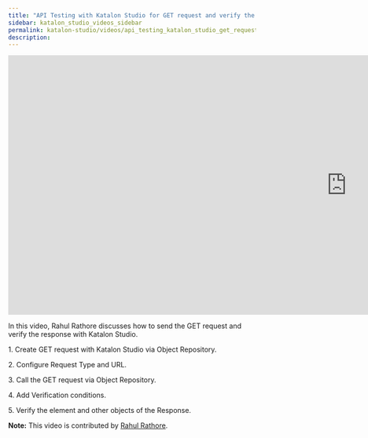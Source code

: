 ```yaml
---
title: "API Testing with Katalon Studio for GET request and verify the response"
sidebar: katalon_studio_videos_sidebar
permalink: katalon-studio/videos/api_testing_katalon_studio_get_request_verify_response.html
description:
---
```


<iframe width="1376" height="529" src="https://www.youtube.com/embed/tEYxORPJWZQ?list=PLlsKgYi2Lw732Snuu4qPlkvnOykiiatKc" frameborder="0" allow="accelerometer; autoplay; clipboard-write; encrypted-media; gyroscope; picture-in-picture" allowfullscreen></iframe>

In this video, Rahul Rathore discusses how to send the GET request and verify the response with Katalon Studio.

1\. Create GET request with Katalon Studio via Object Repository.

2\. Configure Request Type and URL.

3\. Call the GET request via Object Repository.

4\. Add Verification conditions.

5\. Verify the element and other objects of the Response.

**Note:** This video is contributed by [Rahul Rathore](https://www.youtube.com/channel/UCeuu4kw1a7SRSdH7TGAn7gg).
